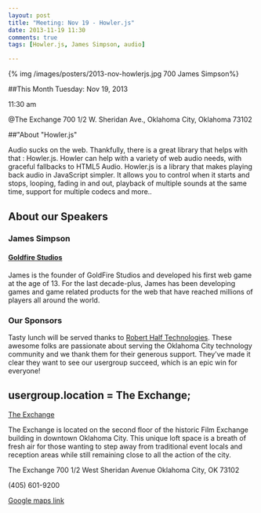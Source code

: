 ```yaml
---
layout: post
title: "Meeting: Nov 19 - Howler.js"
date: 2013-11-19 11:30
comments: true
tags: [Howler.js, James Simpson, audio]

---
```

{% img /images/posters/2013-nov-howlerjs.jpg 700 James Simpson%}

##This Month
Tuesday: Nov 19, 2013 

11:30 am

@The Exchange
700 1/2 W. Sheridan Ave.,
Oklahoma City, Oklahoma
73102


##"About "Howler.js"

Audio sucks on the web. Thankfully, there is a great library that helps with that : Howler.js. Howler can help with a variety of web audio needs, with graceful fallbacks to HTML5 Audio. Howler.js is a library that makes playing back audio in JavaScript simpler.  It allows you to control when it starts and stops, looping, fading in and out, playback of multiple sounds at the same time, support for multiple codecs and more.. 
<!-- more -->

## About our Speakers

### James Simpson
#### [Goldfire Studios](http://goldfirestudios.com/)
James is the founder of GoldFire Studios and developed his first web game at the age of 13. For the last decade-plus, James has been developing games and game related products for the web that have reached millions of players all around the world.

### Our Sponsors
Tasty lunch will be served thanks to [Robert Half Technologies](http://www.roberthalftechnology.com/). These awesome folks are passionate about serving the Oklahoma City technology community and we thank them for their generous support. They've made it clear they want to see our usergroup succeed, which is an epic win for everyone!

## usergroup.location = The Exchange;


[The Exchange](http://www.exchangeokc.com/) 

The Exchange is located on the second floor of the historic Film Exchange building in downtown Oklahoma City.  This unique loft space is a breath of fresh air for those wanting to step away from traditional event locals and reception areas while still remaining close to all the action of the city.

The Exchange
700 1/2 West Sheridan Avenue
Oklahoma City, OK 73102

(405) 601-9200    


[Google maps link](https://maps.google.com/maps?q=+700+West+Sheridan+Avenue+Oklahoma+City,+OK+73102&hl=en&sll=37.0625,-95.677068&sspn=83.75977,57.919922&hnear=700+W+Sheridan+Ave,+Oklahoma+City,+Oklahoma+73102&t=m&z=17)

